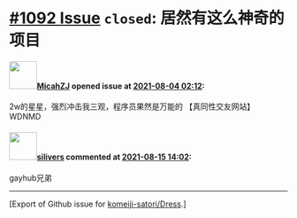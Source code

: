# [\#1092 Issue](https://github.com/komeiji-satori/Dress/issues/1092) `closed`: 居然有这么神奇的项目

#### <img src="https://avatars.githubusercontent.com/u/24688222?u=3e787081d3ba9a6dd9d95876cbc8f3f01c52f7e7&v=4" width="50">[MicahZJ](https://github.com/MicahZJ) opened issue at [2021-08-04 02:12](https://github.com/komeiji-satori/Dress/issues/1092):

2w的星星，强烈冲击我三观，程序员果然是万能的
【真同性交友网站】
WDNMD

#### <img src="https://avatars.githubusercontent.com/u/86293191?u=de9fcfab7b640b1813383552f2022e8257758564&v=4" width="50">[silivers](https://github.com/silivers) commented at [2021-08-15 14:02](https://github.com/komeiji-satori/Dress/issues/1092#issuecomment-899055539):

gayhub兄弟


-------------------------------------------------------------------------------



[Export of Github issue for [komeiji-satori/Dress](https://github.com/komeiji-satori/Dress).]
